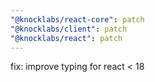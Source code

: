 ```yaml
---
"@knocklabs/react-core": patch
"@knocklabs/client": patch
"@knocklabs/react": patch
---
```


fix: improve typing for react < 18
